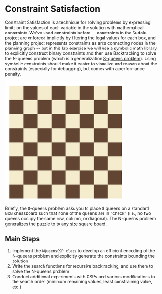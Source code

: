 # Constraint Satisfaction

Constraint Satisfaction is a technique for solving problems by expressing limits on the values of each variable in the solution with mathematical constraints.  We've used constraints before -- constraints in the Sudoku project are enforced implicitly by filtering the legal values for each box, and the planning project represents constraints as arcs connecting nodes in the planning graph -- but in this lab exercise we will use a symbolic math library to explicitly construct binary constraints and then use Backtracking to solve the N-queens problem (which is a generalization [8-queens problem](https://en.wikipedia.org/wiki/Eight_queens_puzzle)).  Using symbolic constraints should make it easier to visualize and reason about the constraints (especially for debugging), but comes with a performance penalty.

![8-queens puzzle solution](EightQueens.gif)

Briefly, the 8-queens problem asks you to place 8 queens on a standard 8x8 chessboard such that none of the queens are in "check" (i.e., no two queens occupy the same row, column, or diagonal). The N-queens problem generalizes the puzzle to to any size square board.

## Main Steps

1. Implement the `NQueensCSP class` to develop an efficient encoding of the N-queens problem and explicitly generate the constraints bounding the solution
2. Write the search functions for recursive backtracking, and use them to solve the N-queens problem
3. Conduct additional experiments with CSPs and various modifications to the search order (minimum remaining values, least constraining value, etc.)